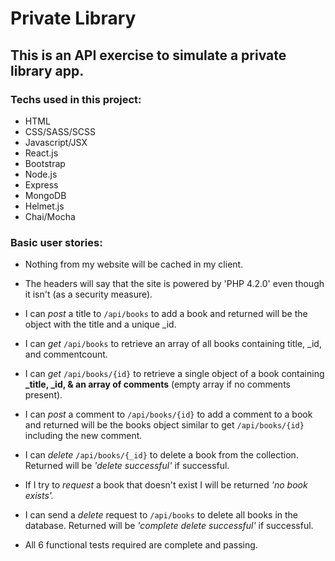 # Private Library

## This is an API exercise to simulate a private library app.

### Techs used in this project:

- HTML
- CSS/SASS/SCSS
- Javascript/JSX
- React.js
- Bootstrap
- Node.js
- Express
- MongoDB
- Helmet.js
- Chai/Mocha

### Basic user stories: 

- Nothing from my website will be cached in my client.

- The headers will say that the site is powered by 'PHP 4.2.0' even though it isn't (as a security measure).

- I can *post* a title to `/api/books` to add a book and returned will be the object with the title and a unique _id.

- I can *get* `/api/books` to retrieve an array of all books containing title, _id, and commentcount.

- I can *get* `/api/books/{id}` to retrieve a single object of a book containing **_title, _id, & an array of comments** (empty array if no comments present).

- I can *post* a comment to `/api/books/{id}` to add a comment to a book and returned will be the books object similar to get `/api/books/{id}` including the new comment.

- I can *delete* `/api/books/{_id}` to delete a book from the collection. Returned will be *'delete successful'* if successful.

- If I try to *request* a book that doesn't exist I will be returned *'no book exists'.*

- I can send a *delete* request to `/api/books` to delete all books in the database. Returned will be *'complete delete successful'* if successful.

- All 6 functional tests required are complete and passing.
